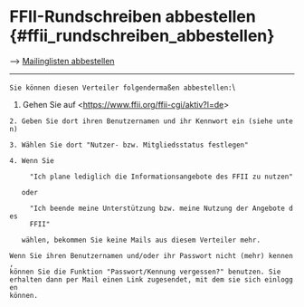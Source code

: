 # FFII-Rundschreiben abbestellen {#ffii_rundschreiben_abbestellen}

\--\> [ Mailinglisten abbestellen](MailmanUnsubDe "wikilink")

------------------------------------------------------------------------

`Sie können diesen Verteiler folgendermaßen abbestellen:`\

1.  Gehen Sie auf \<<https://www.ffii.org/ffii-cgi/aktiv?l=de>\>

`2. Geben Sie dort ihren Benutzernamen und ihr Kennwort ein (siehe unten)`

`3. Wählen Sie dort "Nutzer- bzw. Mitgliedsstatus festlegen"`

`4. Wenn Sie`

`     "Ich plane lediglich die Informationsangebote des FFII zu nutzen"`

`   oder`

`     "Ich beende meine Unterstützung bzw. meine Nutzung der Angebote des`\
`     FFII"`

`   wählen, bekommen Sie keine Mails aus diesem Verteiler mehr.`

`Wenn Sie ihren Benutzernamen und/oder ihr Passwort nicht (mehr) kennen,`\
`können Sie die Funktion "Passwort/Kennung vergessen?" benutzen. Sie`\
`erhalten dann per Mail einen Link zugesendet, mit dem sie sich einloggen`\
`können.`
